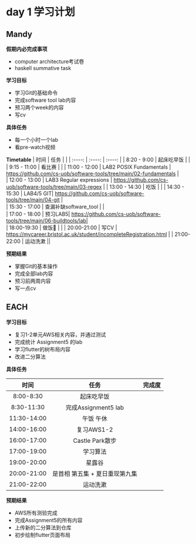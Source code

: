 # day 1 学习计划

## Mandy
**假期内必完成事项**
- computer architecture考试卷
- haskell summative task

**学习目标**
- 学习Git的基础命令
- 完成software tool lab内容
- 预习两个week的内容
- 写cv

**具体任务**
- 每一个小时一个lab
- 看pre-watch视频

**Timetable**
| 时间 | 任务 |  |
| :----: | :----: | :----: |
| 8:20 - 9:00 | 起床吃早饭 | |
| 9:15 - 11:00 | 看比赛 | |
| 11:00 - 12:00 | LAB2 POSIX Fundamentals | https://github.com/cs-uob/software-tools/tree/main/02-fundamentals |  
| 12:00 - 13:00 | LAB3 Regular expressions | https://github.com/cs-uob/software-tools/tree/main/03-regex |
| 13:00 - 14:30 | 吃饭 | |
| 14:30 - 15:30 | LAB4/5 GIT| https://github.com/cs-uob/software-tools/tree/main/04-git |    
| 15:30 - 17:00 | 查漏补缺software_tool | |  
| 17:00 - 18:00 | 预习LAB5| https://github.com/cs-uob/software-tools/tree/main/06-buildtools/lab|  
| 18:00-19:30 | 做饭🍳 |  |
| 20:00-21:00 | 写CV | https://mycareer.bristol.ac.uk/student/incompleteRegistration.html |
| 21:00-22:00 | 运动洗漱 ||



**预期结果**

- 掌握Git的基本操作
- 完成全部lab内容
- 预习前两周内容
- 写一点cv



## EACH

**学习目标**

- 复习1-2单元AWS相关内容，并通过测试
- 完成统计 Assignment5 的lab
- 学习flutter的树布局内容
- 改进二分算法

**具体任务**

| 时间 | 任务 | 完成度 |
| :----: | :----: | :----: |
| 8:00-8:30 | 起床吃早饭 |  |
| 8:30-11:30 | 完成Assignment5 lab |  |
| 11:30-14:00 | 午饭 午休 |  |
| 14:00-16:00 | 复习AWS1-2 |  |
| 16:00-17:00 | Castle Park散步 |  |
| 17:00-19:00 | 学习算法 |  |
| 19:00-20:00 | 星露谷 |  |
| 20:00-21:00 | 是首相 第五集 + 夏日重现第九集 |  |
| 21:00-22:00 | 运动洗漱 |  |

  **预期结果**

- AWS所有测验完成
- 完成Assignment5的所有内容
- 上传新的二分算法到仓库
- 初步绘制flutter页面布局
